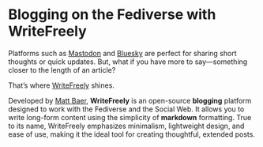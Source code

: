 # Blogging on the Fediverse with WriteFreely

Platforms such as [Mastodon](https://joinmastodon.org/) and [Bluesky](https://bsky.app/) are perfect for sharing short thoughts or quick updates.
But, what if you have more to say—something closer to the length of an article?

That’s where [WriteFreely](https://writefreely.org/) shines.

Developed by [Matt Baer](https://writing.exchange/@matt), **WriteFreely** is an open-source **blogging** platform designed to work with the Fediverse and the Social Web.
It allows you to write long-form content using the simplicity of **markdown** formatting.
True to its name, WriteFreely emphasizes minimalism, lightweight design, and ease of use, making it the ideal tool for creating thoughtful, extended posts.
